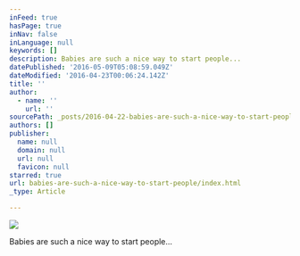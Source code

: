 ```yaml
---
inFeed: true
hasPage: true
inNav: false
inLanguage: null
keywords: []
description: Babies are such a nice way to start people...
datePublished: '2016-05-09T05:08:59.049Z'
dateModified: '2016-04-23T00:06:24.142Z'
title: ''
author:
  - name: ''
    url: ''
sourcePath: _posts/2016-04-22-babies-are-such-a-nice-way-to-start-people.md
authors: []
publisher:
  name: null
  domain: null
  url: null
  favicon: null
starred: true
url: babies-are-such-a-nice-way-to-start-people/index.html
_type: Article

---
```

![](https://the-grid-user-content.s3-us-west-2.amazonaws.com/84b84825-5b31-4ef3-b9ff-32088b4121ae.jpg)

Babies are such a nice way to start people...